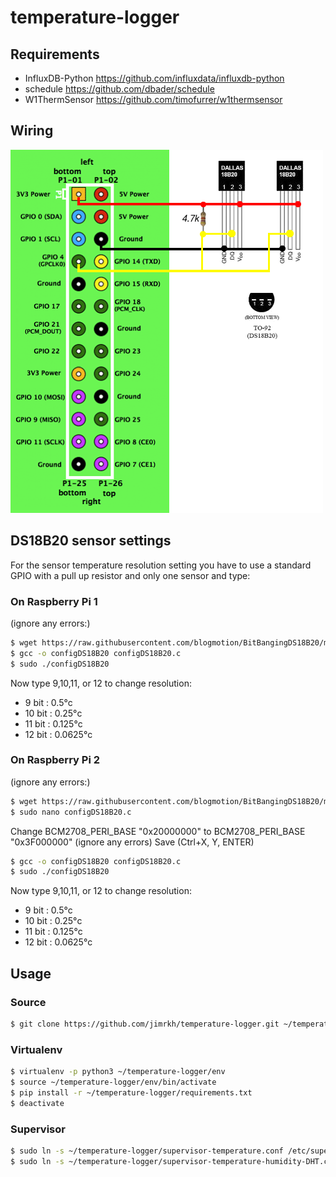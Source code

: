 # temperature-logger

## Requirements
* InfluxDB-Python https://github.com/influxdata/influxdb-python
* schedule https://github.com/dbader/schedule
* W1ThermSensor https://github.com/timofurrer/w1thermsensor

## Wiring
![Wiring](wiring.png)

## DS18B20 sensor settings

For the sensor temperature resolution setting you have to use a standard GPIO with a pull up resistor and only one sensor and type:

### On Raspberry Pi 1

(ignore any errors:)

```bash
$ wget https://raw.githubusercontent.com/blogmotion/BitBangingDS18B20/master/configDS18B20.c
$ gcc -o configDS18B20 configDS18B20.c
$ sudo ./configDS18B20
```

Now type 9,10,11, or 12 to change resolution:

* 9 bit : 0.5°c
* 10 bit : 0.25°c
* 11 bit : 0.125°c
* 12 bit : 0.0625°c

### On Raspberry Pi 2

(ignore any errors:)

```bash
$ wget https://raw.githubusercontent.com/blogmotion/BitBangingDS18B20/master/configDS18B20.c
$ sudo nano configDS18B20.c
```

Change BCM2708_PERI_BASE "0x20000000" to BCM2708_PERI_BASE "0x3F000000" (ignore any errors)
Save (Ctrl+X, Y, ENTER)

```bash
$ gcc -o configDS18B20 configDS18B20.c
$ sudo ./configDS18B20
```

Now type 9,10,11, or 12 to change resolution:

* 9 bit : 0.5°c
* 10 bit : 0.25°c
* 11 bit : 0.125°c
* 12 bit : 0.0625°c

## Usage

### Source
```bash
$ git clone https://github.com/jimrkh/temperature-logger.git ~/temperature-logger
```

### Virtualenv

```bash
$ virtualenv -p python3 ~/temperature-logger/env
$ source ~/temperature-logger/env/bin/activate
$ pip install -r ~/temperature-logger/requirements.txt
$ deactivate
```

### Supervisor

```bash
$ sudo ln -s ~/temperature-logger/supervisor-temperature.conf /etc/supervisor/conf.d/temperature-logger.conf
$ sudo ln -s ~/temperature-logger/supervisor-temperature-humidity-DHT.conf /etc/supervisor/conf.d/temperature-humidity-logger-DHT.conf
```
